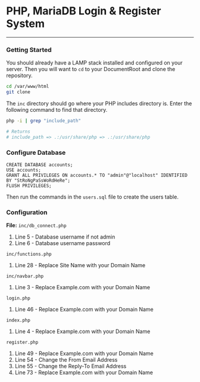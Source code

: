 # PHP, MariaDB Login & Register System

---

### Getting Started
You should already have a LAMP stack installed and configured on your server. 
Then you will want to `cd` to your DocumentRoot and clone the repository.
```bash
cd /var/www/html
git clone 
```

The `inc` directory should go where your PHP includes directory is. Enter the following command to find
that directory.
```bash
php -i | grep "include_path"

# Returns
# include_path => .:/usr/share/php => .:/usr/share/php
```

### Configure Database
```mysql
CREATE DATABASE accounts;
USE accounts;
GRANT ALL PRIVILEGES ON accounts.* TO "admin"@"localhost" IDENTIFIED BY "StRoNgPaSsWoRdHeRe";
FLUSH PRIVILEGES;
```

Then run the commands in the `users.sql` file to create the users table.

### Configuration

**File:**
`inc/db_connect.php`
1. Line 5 - Database username if not admin
2. Line 6 - Database username password

`inc/functions.php`
1. Line 28 - Replace Site Name with your Domain Name

`inc/navbar.php`
1. Line 3 - Replace Example.com with your Domain Name

`login.php`
1. Line 46 - Replace Example.com with your Domain Name

`index.php`
1. Line 4 - Replace Example.com with your Domain Name

`register.php`
1. Line 49 - Replace Example.com with your Domain Name
2. Line 54 - Change the From Email Address
3. Line 55 - Change the Reply-To Email Address
4. Line 73 - Replace Example.com with your Domain Name